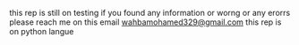 this rep is still on testing 
if you found any information or worng or any erorrs please reach me on this email wahbamohamed329@gmail.com
this rep is on python langue
